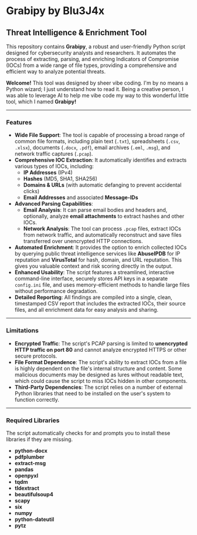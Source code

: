 # Grabipy by Blu3J4x
## Threat Intelligence &amp; Enrichment Tool

This repository contains **Grabipy**, a robust and user-friendly Python script designed for cybersecurity analysts and researchers. It automates the process of extracting, parsing, and enriching Indicators of Compromise (IOCs) from a wide range of file types, providing a comprehensive and efficient way to analyze potential threats.

**Welcome!** This tool was designed by sheer vibe coding. I'm by no means a Python wizard; I just understand how to read it.
Being a creative person, I was able to leverage AI to help me vibe code my way to this wonderful little tool, which I named **Grabipy!**

---

### Features

* **Wide File Support**: The tool is capable of processing a broad range of common file formats, including plain text (`.txt`), spreadsheets (`.csv`, `.xlsx`), documents (`.docx`, `.pdf`), email archives (`.eml`, `.msg`), and network traffic captures (`.pcap`).
* **Comprehensive IOC Extraction**: It automatically identifies and extracts various types of IOCs, including:
    * **IP Addresses** (IPv4)
    * **Hashes** (MD5, SHA1, SHA256)
    * **Domains & URLs** (with automatic defanging to prevent accidental clicks)
    * **Email Addresses** and associated **Message-IDs**
* **Advanced Parsing Capabilities**:
    * **Email Analysis**: It can parse email bodies and headers and, optionally, analyze **email attachments** to extract hashes and other IOCs.
    * **Network Analysis**: The tool can process `.pcap` files, extract IOCs from network traffic, and automatically reconstruct and save files transferred over unencrypted HTTP connections.
* **Automated Enrichment**: It provides the option to enrich collected IOCs by querying public threat intelligence services like **AbuseIPDB** for IP reputation and **VirusTotal** for hash, domain, and URL reputation. This gives you valuable context and risk scoring directly in the output.
* **Enhanced Usability**: The script features a streamlined, interactive command-line interface, securely stores API keys in a separate `config.ini` file, and uses memory-efficient methods to handle large files without performance degradation.
* **Detailed Reporting**: All findings are compiled into a single, clean, timestamped CSV report that includes the extracted IOCs, their source files, and all enrichment data for easy analysis and sharing.

---

### Limitations

* **Encrypted Traffic**: The script's PCAP parsing is limited to **unencrypted HTTP traffic on port 80** and cannot analyze encrypted HTTPS or other secure protocols.
* **File Format Dependence**: The script's ability to extract IOCs from a file is highly dependent on the file's internal structure and content. Some malicious documents may be designed as lures without readable text, which could cause the script to miss IOCs hidden in other components.
* **Third-Party Dependencies**: The script relies on a number of external Python libraries that need to be installed on the user's system to function correctly.

---

### Required Libraries

The script automatically checks for and prompts you to install these libraries if they are missing.

* **python-docx**
* **pdfplumber**
* **extract-msg**
* **pandas**
* **openpyxl**
* **tqdm**
* **tldextract**
* **beautifulsoup4**
* **scapy**
* **six**
* **numpy**
* **python-dateutil**
* **pytz**
